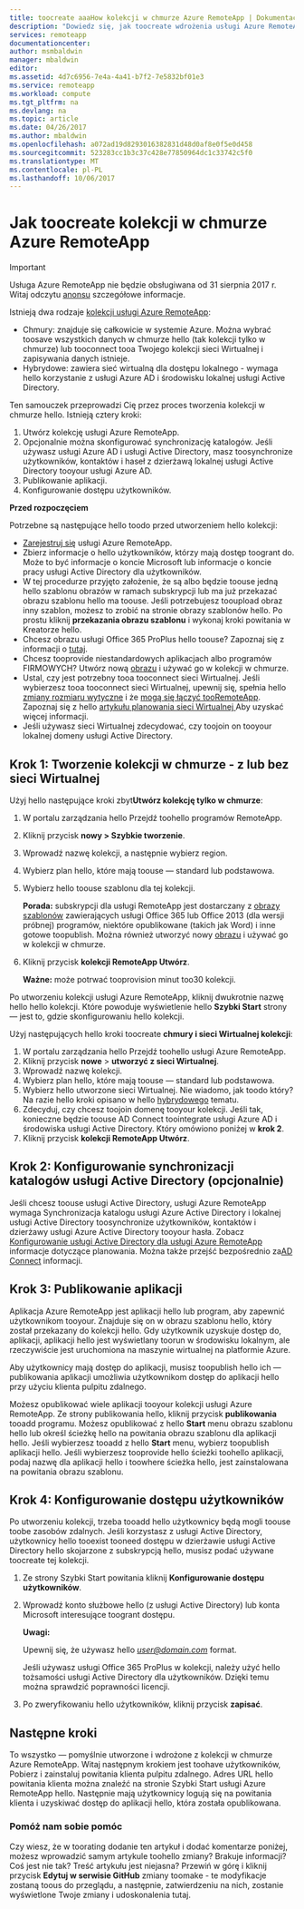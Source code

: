 ```yaml
---
title: toocreate aaaHow kolekcji w chmurze Azure RemoteApp | Dokumentacja firmy Microsoft
description: "Dowiedz się, jak toocreate wdrożenia usługi Azure RemoteApp, która zapisuje dane w hello chmury Azure."
services: remoteapp
documentationcenter: 
author: msmbaldwin
manager: mbaldwin
editor: 
ms.assetid: 4d7c6956-7e4a-4a41-b7f2-7e5832bf01e3
ms.service: remoteapp
ms.workload: compute
ms.tgt_pltfrm: na
ms.devlang: na
ms.topic: article
ms.date: 04/26/2017
ms.author: mbaldwin
ms.openlocfilehash: a072ad19d8293016382831d48d0af8e0f5e0d458
ms.sourcegitcommit: 523283cc1b3c37c428e77850964dc1c33742c5f0
ms.translationtype: MT
ms.contentlocale: pl-PL
ms.lasthandoff: 10/06/2017
---
```

# <a name="how-toocreate-a-cloud-collection-of-azure-remoteapp"></a>Jak toocreate kolekcji w chmurze Azure RemoteApp
> [!IMPORTANT]
> Usługa Azure RemoteApp nie będzie obsługiwana od 31 sierpnia 2017 r. Witaj odczytu [anonsu](https://go.microsoft.com/fwlink/?linkid=821148) szczegółowe informacje.
> 
> 

Istnieją dwa rodzaje [kolekcji usługi Azure RemoteApp](remoteapp-collections.md): 

* Chmury: znajduje się całkowicie w systemie Azure. Można wybrać toosave wszystkich danych w chmurze hello (tak kolekcji tylko w chmurze) lub tooconnect tooa Twojego kolekcji sieci Wirtualnej i zapisywania danych istnieje.   
* Hybrydowe: zawiera sieć wirtualną dla dostępu lokalnego - wymaga hello korzystanie z usługi Azure AD i środowisku lokalnej usługi Active Directory.

Ten samouczek przeprowadzi Cię przez proces tworzenia kolekcji w chmurze hello. Istnieją cztery kroki: 

1. Utwórz kolekcję usługi Azure RemoteApp.
2. Opcjonalnie można skonfigurować synchronizację katalogów. Jeśli używasz usługi Azure AD i usługi Active Directory, masz toosynchronize użytkowników, kontaktów i haseł z dzierżawą lokalnej usługi Active Directory tooyour usługi Azure AD.
3. Publikowanie aplikacji.
4. Konfigurowanie dostępu użytkowników.

**Przed rozpoczęciem**

Potrzebne są następujące hello toodo przed utworzeniem hello kolekcji:

* [Zarejestruj się](https://azure.microsoft.com/services/remoteapp/) usługi Azure RemoteApp. 
* Zbierz informacje o hello użytkowników, którzy mają dostęp toogrant do. Może to być informacje o koncie Microsoft lub informacje o koncie pracy usługi Active Directory dla użytkowników.
* W tej procedurze przyjęto założenie, że są albo będzie toouse jedną hello szablonu obrazów w ramach subskrypcji lub ma już przekazać obrazu szablonu hello ma toouse. Jeśli potrzebujesz tooupload obraz inny szablon, możesz to zrobić na stronie obrazy szablonów hello. Po prostu kliknij **przekazania obrazu szablonu** i wykonaj kroki powitania w Kreatorze hello. 
* Chcesz obrazu usługi Office 365 ProPlus hello toouse? Zapoznaj się z informacji o [tutaj](remoteapp-officesubscription.md).
* Chcesz tooprovide niestandardowych aplikacjach albo programów FIRMOWYCH? Utwórz nową [obrazu](remoteapp-imageoptions.md) i używać go w kolekcji w chmurze.
* Ustal, czy jest potrzebny tooa tooconnect sieci Wirtualnej. Jeśli wybierzesz tooa tooconnect sieci Wirtualnej, upewnij się, spełnia hello [zmiany rozmiaru wytyczne](remoteapp-vnetsizing.md) i że [mogą się łączyć tooRemoteApp](remoteapp-vnet.md). Zapoznaj się z hello [artykułu planowania sieci Wirtualnej ](remoteapp-planvnet.md)Aby uzyskać więcej informacji.
* Jeśli używasz sieci Wirtualnej zdecydować, czy toojoin on tooyour lokalnej domeny usługi Active Directory.

## <a name="step-1-create-a-cloud-collection---with-or-without-a-vnet"></a>Krok 1: Tworzenie kolekcji w chmurze - z lub bez sieci Wirtualnej
Użyj hello następujące kroki zbyt**Utwórz kolekcję tylko w chmurze**:

1. W portalu zarządzania hello Przejdź toohello programów RemoteApp.
2. Kliknij przycisk **nowy > Szybkie tworzenie**.
3. Wprowadź nazwę kolekcji, a następnie wybierz region.
4. Wybierz plan hello, które mają toouse — standard lub podstawowa.
5. Wybierz hello toouse szablonu dla tej kolekcji. 
   
    **Porada:** subskrypcji dla usługi RemoteApp jest dostarczany z [obrazy szablonów](remoteapp-images.md) zawierających usługi Office 365 lub Office 2013 (dla wersji próbnej) programów, niektóre opublikowane (takich jak Word) i inne gotowe toopublish. Można również utworzyć nowy [obrazu](remoteapp-imageoptions.md) i używać go w kolekcji w chmurze.
6. Kliknij przycisk **kolekcji RemoteApp Utwórz**.
   
    **Ważne:** może potrwać tooprovision minut too30 kolekcji.

Po utworzeniu kolekcji usługi Azure RemoteApp, kliknij dwukrotnie nazwę hello hello kolekcji. Które powoduje wyświetlenie hello **Szybki Start** strony — jest to, gdzie skonfigurowaniu hello kolekcji.

Użyj następujących hello kroki toocreate **chmury i sieci Wirtualnej kolekcji**:

1. W portalu zarządzania hello Przejdź toohello usługi Azure RemoteApp.
2. Kliknij przycisk **nowe** > **utworzyć z sieci Wirtualnej**.
3. Wprowadź nazwę kolekcji.
4. Wybierz plan hello, które mają toouse — standard lub podstawowa.
5. Wybierz hello utworzone sieci Wirtualnej. Nie wiadomo, jak toodo który? Na razie hello kroki opisano w hello [hybrydowego](remoteapp-create-hybrid-deployment.md) tematu.
6. Zdecyduj, czy chcesz toojoin domenę tooyour kolekcji. Jeśli tak, konieczne będzie toouse AD Connect toointegrate usługi Azure AD i środowiska usługi Active Directory. Który omówiono poniżej w **krok 2**.
7. Kliknij przycisk **kolekcji RemoteApp Utwórz**.

## <a name="step-2-configure-active-directory-directory-synchronization-optional"></a>Krok 2: Konfigurowanie synchronizacji katalogów usługi Active Directory (opcjonalnie)
Jeśli chcesz toouse usługi Active Directory, usługi Azure RemoteApp wymaga Synchronizacja katalogu usługi Azure Active Directory i lokalnej usługi Active Directory toosynchronize użytkowników, kontaktów i dzierżawy usługi Azure Active Directory tooyour hasła. Zobacz [Konfigurowanie usługi Active Directory dla usługi Azure RemoteApp](remoteapp-ad.md) informacje dotyczące planowania. Można także przejść bezpośrednio za[AD Connect](https://blogs.technet.microsoft.com/enterprisemobility/2014/08/04/connecting-ad-and-azure-ad-only-4-clicks-with-azure-ad-connect/) informacji.

## <a name="step-3-publish-apps"></a>Krok 3: Publikowanie aplikacji
Aplikacja Azure RemoteApp jest aplikacji hello lub program, aby zapewnić użytkownikom tooyour. Znajduje się on w obrazu szablonu hello, który został przekazany do kolekcji hello. Gdy użytkownik uzyskuje dostęp do, aplikacji, aplikacji hello jest wyświetlany toorun w środowisku lokalnym, ale rzeczywiście jest uruchomiona na maszynie wirtualnej na platformie Azure. 

Aby użytkownicy mają dostęp do aplikacji, musisz toopublish hello ich — publikowania aplikacji umożliwia użytkownikom dostęp do aplikacji hello przy użyciu klienta pulpitu zdalnego.

Możesz opublikować wiele aplikacji tooyour kolekcji usługi Azure RemoteApp. Ze strony publikowania hello, kliknij przycisk **publikowania** tooadd programu. Możesz opublikować z hello **Start** menu obrazu szablonu hello lub określ ścieżkę hello na powitania obrazu szablonu dla aplikacji hello. Jeśli wybierzesz tooadd z hello **Start** menu, wybierz toopublish aplikacji hello. Jeśli wybierzesz tooprovide hello ścieżki toohello aplikacji, podaj nazwę dla aplikacji hello i toowhere ścieżka hello, jest zainstalowana na powitania obrazu szablonu.

## <a name="step-4-configure-user-access"></a>Krok 4: Konfigurowanie dostępu użytkowników
Po utworzeniu kolekcji, trzeba tooadd hello użytkownicy będą mogli toouse toobe zasobów zdalnych. Jeśli korzystasz z usługi Active Directory, użytkownicy hello tooexist tooneed dostępu w dzierżawie usługi Active Directory hello skojarzone z subskrypcją hello, musisz podać używane toocreate tej kolekcji.

1. Ze strony Szybki Start powitania kliknij **Konfigurowanie dostępu użytkowników**. 
2. Wprowadź konto służbowe hello (z usługi Active Directory) lub konta Microsoft interesujące toogrant dostępu.
   
   **Uwagi:** 
   
   Upewnij się, że używasz hello  *user@domain.com*  format.
   
   Jeśli używasz usługi Office 365 ProPlus w kolekcji, należy użyć hello tożsamości usługi Active Directory dla użytkowników. Dzięki temu można sprawdzić poprawności licencji. 
3. Po zweryfikowaniu hello użytkowników, kliknij przycisk **zapisać**.

## <a name="next-steps"></a>Następne kroki
To wszystko — pomyślnie utworzone i wdrożone z kolekcji w chmurze Azure RemoteApp. Witaj następnym krokiem jest toohave użytkowników, Pobierz i zainstaluj powitania klienta pulpitu zdalnego. Adres URL hello powitania klienta można znaleźć na stronie Szybki Start usługi Azure RemoteApp hello. Następnie mają użytkownicy logują się na powitania klienta i uzyskiwać dostęp do aplikacji hello, która została opublikowana.

### <a name="help-us-help-you"></a>Pomóż nam sobie pomóc
Czy wiesz, że w toorating dodanie ten artykuł i dodać komentarze poniżej, możesz wprowadzić samym artykule toohello zmiany? Brakuje informacji? Coś jest nie tak? Treść artykułu jest niejasna? Przewiń w górę i kliknij przycisk **Edytuj w serwisie GitHub** zmiany toomake - te modyfikacje zostaną toous do przeglądu, a następnie, zatwierdzeniu na nich, zostanie wyświetlone Twoje zmiany i udoskonalenia tutaj.

